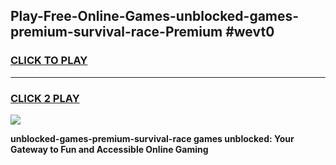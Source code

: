 
## Play-Free-Online-Games-unblocked-games-premium-survival-race-Premium #wevt0
<h3>
<a href="https://premium.freeplayer.one?title=unblocked-games-premium-survival-race&ref=8M">CLICK TO PLAY</a></h3>
<hr>

<h3>
<a href="https://premium.freeplayer.one?title=unblocked-games-premium-survival-race&ref=8M">CLICK 2 PLAY</a>
  
</h3>

<a href="https://premium.freeplayer.one?title=unblocked-games-premium-survival-race&ref=8M"><img src="https://clearcache.store/games.png"></a>


**unblocked-games-premium-survival-race games unblocked: Your Gateway to Fun and Accessible Online Gaming**

